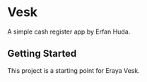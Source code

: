# Vesk

A simple cash register app by Erfan Huda.

## Getting Started

This project is a starting point for Eraya Vesk.
